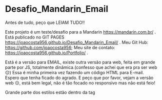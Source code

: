 # Desafio_Mandarin_Email

Antes de tudo, peço que LEIAM TUDO!!

Este projeto é um teste/desafio para a Mandarin https://mandarin.com.br/ .
Está publicado no GIT PAGES https://joaocosta956.github.io/Desafio_Mandarin_Email/ .
Meu Git Hub: https://github.com/joaocosta956; Meu site de contato: https://joaocosta956.github.io/Portfolio/ .

Está é a versão para EMAIL, existe outra versão para web, feita em grande parte por JS, totalmente dinâmica.(confesso que achei que era pra ser web 😔)
Essa é minha primeira vez fazendo um código HTML para E-mail. Espero que tenha ficado do agrado. E peço que por favor, vejam a versão web 😔, está bem legal, não é tão focado no responsivo mas não está feio!

Grande parte dos estilos estão dentro da tag <style>(acredito que não vá gerar problemas), algumas estão inline.
Optei por deixar algumas fora do inline para fácil manutenção.
Possui alguns aninhamentos de divs, EU acredito que não vá gerar problemas.

Obrigado pela atenção de vocês, e de verdade, vejam a versão web/mobile, está bem legal.
Abraços!!
